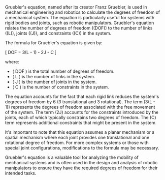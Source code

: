Gruebler's equation, named after its creator Franz Gruebler, is used in mechanical engineering and robotics to calculate the degrees of freedom of a mechanical system. The equation is particularly useful for systems with rigid bodies and joints, such as robotic manipulators. Gruebler's equation relates the number of degrees of freedom (\(DOF\)) to the number of links (\(L\)), joints (\(J\)), and constraints (\(C\)) in the system.

The formula for Gruebler's equation is given by:

\[ DOF = 3(L - 1) - 2J - C \]

where:
- \( DOF \) is the total number of degrees of freedom.
- \( L \) is the number of links in the system.
- \( J \) is the number of joints in the system.
- \( C \) is the number of constraints in the system.

The equation accounts for the fact that each rigid link reduces the system's degrees of freedom by 6 (3 translational and 3 rotational). The term \(3(L - 1)\) represents the degrees of freedom associated with the free movement of the system. The term \(2J\) accounts for the constraints introduced by the joints, each of which typically constrains two degrees of freedom. The \(C\) term represents additional constraints that might be present in the system.

It's important to note that this equation assumes a planar mechanism or a spatial mechanism where each joint provides one translational and one rotational degree of freedom. For more complex systems or those with special joint configurations, modifications to the formula may be necessary.

Gruebler's equation is a valuable tool for analyzing the mobility of mechanical systems and is often used in the design and analysis of robotic manipulators to ensure they have the required degrees of freedom for their intended tasks.